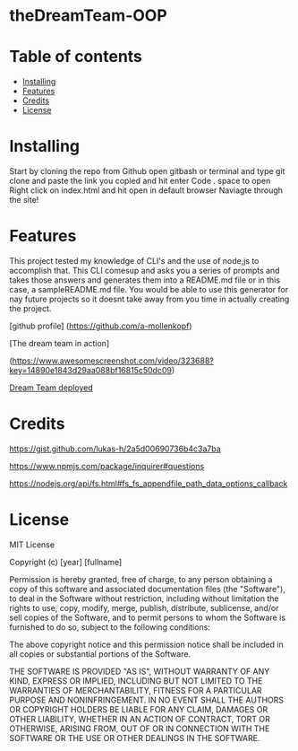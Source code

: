 # theDreamTeam-OOP
# Table of contents

* [Installing](#Installing)
* [Features](#Features)
* [Credits](#Credits)
* [License](#License)

# Installing 

Start by cloning the repo from Github 
open gitbash or terminal and type git clone and paste the link you copied and hit enter
Code . space to open
Right click on index.html and hit open in default browser
Naviagte through the site!


# Features

This project tested my knowledge of CLI's and the use of node,js to accomplish that. This CLI comesup and asks you a series of prompts and takes those answers and generates them into a README.md file or in this case, a sampleREADME.md file. You would be able to use this generator for nay future projects so it doesnt take away from you time in actually creating the project.


[github profile] (https://github.com/a-mollenkopf)


[The dream team in action]



(https://www.awesomescreenshot.com/video/323688?key=14890e1843d29aa088bf16815c50dc09)




[Dream Team deployed](dream-team-picture.png)




# Credits

https://gist.github.com/lukas-h/2a5d00690736b4c3a7ba

https://www.npmjs.com/package/inquirer#questions

https://nodejs.org/api/fs.html#fs_fs_appendfile_path_data_options_callback

# License

MIT License

Copyright (c) [year] [fullname]

Permission is hereby granted, free of charge, to any person obtaining a copy
of this software and associated documentation files (the "Software"), to deal
in the Software without restriction, including without limitation the rights
to use, copy, modify, merge, publish, distribute, sublicense, and/or sell
copies of the Software, and to permit persons to whom the Software is
furnished to do so, subject to the following conditions:

The above copyright notice and this permission notice shall be included in all
copies or substantial portions of the Software.

THE SOFTWARE IS PROVIDED "AS IS", WITHOUT WARRANTY OF ANY KIND, EXPRESS OR
IMPLIED, INCLUDING BUT NOT LIMITED TO THE WARRANTIES OF MERCHANTABILITY,
FITNESS FOR A PARTICULAR PURPOSE AND NONINFRINGEMENT. IN NO EVENT SHALL THE
AUTHORS OR COPYRIGHT HOLDERS BE LIABLE FOR ANY CLAIM, DAMAGES OR OTHER
LIABILITY, WHETHER IN AN ACTION OF CONTRACT, TORT OR OTHERWISE, ARISING FROM,
OUT OF OR IN CONNECTION WITH THE SOFTWARE OR THE USE OR OTHER DEALINGS IN THE
SOFTWARE.

